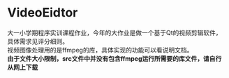 # VideoEidtor
大一小学期程序实训课程作业，今年的大作业是做一个基于Qt的视频剪辑软件，具体需求见评分细则。<br>
视频图像处理用的是ffmpeg的库，具体实现的功能可以看说明文档。<br>
**由于文件大小限制，src文件中并没有包含ffmpeg运行所需要的库文件，请自行从网上下载**
